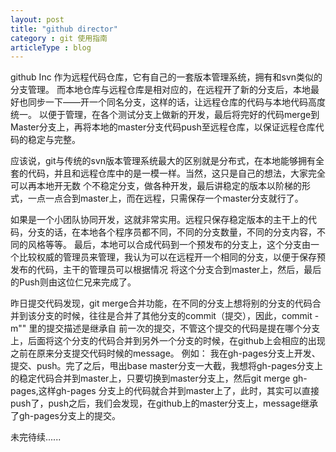 ```yaml
---
layout: post
title: "github director"
category : git 使用指南
articleType : blog
---
```


github Inc 作为远程代码仓库，它有自己的一套版本管理系统，拥有和svn类似的分支管理。
而本地仓库与远程仓库是相对应的，在远程开了新的分支后，本地最好也同步一下——开一个同名分支，这样的话，让远程仓库的代码与本地代码高度统一。
以便于管理，在各个测试分支上做新的开发，最后将完好的代码merge到Master分支上，再将本地的master分支代码push至远程仓库，以保证远程仓库代码的稳定与完整。

应该说，git与传统的svn版本管理系统最大的区别就是分布式，在本地能够拥有全套的代码，并且和远程仓库中的是一模一样。当然，这只是自己的想法，大家完全可以再本地开无数
个不稳定分支，做各种开发，最后讲稳定的版本以阶梯的形式，一点一点合到master上，而在远程，只需保存一个master分支就行了。

如果是一个小团队协同开发，这就非常实用。远程只保存稳定版本的主干上的代码，分支的话，在本地各个程序员都不同，不同的分支数量，不同的分支内容，不同的风格等等。
最后，本地可以合成代码到一个预发布的分支上，这个分支由一个比较权威的管理员来管理，我认为可以在远程开一个相同的分支，以便于保存预发布的代码，主干的管理员可以根据情况
将这个分支合到master上，然后，最后的Push则由这位仁兄来完成了。

昨日提交代码发现，git merge合并功能，在不同的分支上想将别的分支的代码合并到该分支的时候，往往是合并了其他分支的commit（提交），因此，commit -m"" 里的提交描述是继承自
前一次的提交，不管这个提交的代码是提在哪个分支上，后面将这个分支的代码合并到另外一个分支的时候，在github上会相应的出现之前在原来分支提交代码时候的message。
例如：
我在gh-pages分支上开发、提交、push。完了之后，甩出base master分支一大截，我想将gh-pages分支上的稳定代码合并到master上，只要切换到master分支上，然后git merge gh-pages,这样gh-pages
分支上的代码就合并到master上了，此时，其实可以直接push了，push之后，我们会发现，在github上的master分支上，message继承了gh-pages分支上的提交。

未完待续......


